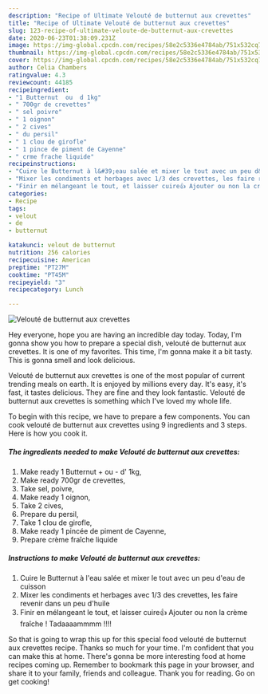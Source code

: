 ```yaml
---
description: "Recipe of Ultimate Velouté de butternut aux crevettes"
title: "Recipe of Ultimate Velouté de butternut aux crevettes"
slug: 123-recipe-of-ultimate-veloute-de-butternut-aux-crevettes
date: 2020-06-23T01:38:09.231Z
image: https://img-global.cpcdn.com/recipes/58e2c5336e4784ab/751x532cq70/veloute-de-butternut-aux-crevettes-photo-principale-de-la-recette.jpg
thumbnail: https://img-global.cpcdn.com/recipes/58e2c5336e4784ab/751x532cq70/veloute-de-butternut-aux-crevettes-photo-principale-de-la-recette.jpg
cover: https://img-global.cpcdn.com/recipes/58e2c5336e4784ab/751x532cq70/veloute-de-butternut-aux-crevettes-photo-principale-de-la-recette.jpg
author: Celia Chambers
ratingvalue: 4.3
reviewcount: 44185
recipeingredient:
- "1 Butternut  ou  d 1kg"
- " 700gr de crevettes"
- " sel poivre"
- " 1 oignon"
- " 2 cives"
- " du persil"
- " 1 clou de girofle"
- " 1 pince de piment de Cayenne"
- " crme frache liquide"
recipeinstructions:
- "Cuire le Butternut à l&#39;eau salée et mixer le tout avec un peu d&#39;eau de cuisson"
- "Mixer les condiments et herbages avec 1/3 des crevettes, les faire revenir dans un peu d&#39;huile"
- "Finir en mélangeant le tout, et laisser cuire👍 Ajouter ou non la crème fraîche ! Tadaaaammmm !!!!"
categories:
- Recipe
tags:
- velout
- de
- butternut

katakunci: velout de butternut 
nutrition: 256 calories
recipecuisine: American
preptime: "PT27M"
cooktime: "PT45M"
recipeyield: "3"
recipecategory: Lunch

---
```



![Velouté de butternut aux crevettes](https://img-global.cpcdn.com/recipes/58e2c5336e4784ab/751x532cq70/veloute-de-butternut-aux-crevettes-photo-principale-de-la-recette.jpg)

Hey everyone, hope you are having an incredible day today. Today, I'm gonna show you how to prepare a special dish, velouté de butternut aux crevettes. It is one of my favorites. This time, I'm gonna make it a bit tasty. This is gonna smell and look delicious.

Velouté de butternut aux crevettes is one of the most popular of current trending meals on earth. It is enjoyed by millions every day. It's easy, it's fast, it tastes delicious. They are fine and they look fantastic. Velouté de butternut aux crevettes is something which I've loved my whole life.




To begin with this recipe, we have to prepare a few components. You can cook velouté de butternut aux crevettes using 9 ingredients and 3 steps. Here is how you cook it.

<!--inarticleads1-->

##### The ingredients needed to make Velouté de butternut aux crevettes:

1. Make ready 1 Butternut + ou - d&#39; 1kg,
1. Make ready  700gr de crevettes,
1. Take  sel, poivre,
1. Make ready  1 oignon,
1. Take  2 cives,
1. Prepare  du persil,
1. Take  1 clou de girofle,
1. Make ready  1 pincée de piment de Cayenne,
1. Prepare  crème fraîche liquide




<!--inarticleads2-->

##### Instructions to make Velouté de butternut aux crevettes:

1. Cuire le Butternut à l&#39;eau salée et mixer le tout avec un peu d&#39;eau de cuisson
1. Mixer les condiments et herbages avec 1/3 des crevettes, les faire revenir dans un peu d&#39;huile
1. Finir en mélangeant le tout, et laisser cuire👍 Ajouter ou non la crème fraîche ! Tadaaaammmm !!!!




So that is going to wrap this up for this special food velouté de butternut aux crevettes recipe. Thanks so much for your time. I'm confident that you can make this at home. There's gonna be more interesting food at home recipes coming up. Remember to bookmark this page in your browser, and share it to your family, friends and colleague. Thank you for reading. Go on get cooking!
